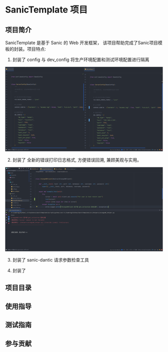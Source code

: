 # SanicTemplate 项目

## 项目简介

SanicTemplate 是基于 Sanic 的 Web 开发框架， 该项目帮助完成了Sanic项目模板的封装。项目特点:

1. 封装了 config 与 dev_config 将生产环境配置和测试环境配置进行隔离

![配置对比](docs/images/配置对比.png)

2. 封装了 全新的错误打印日志格式, 方便错误回溯, 兼顾美观与实用。

![错误日志格式](docs/images/错误日志格式.png)

3. 封装了 sanic-dantic 请求参数检查工具

4. 封装了

## 项目目录

## 使用指导

## 测试指南

## 参与贡献

